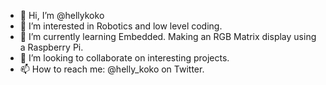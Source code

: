 - 👋 Hi, I’m @hellykoko
- 👀 I’m interested in Robotics and low level coding.
- 🌱 I’m currently learning Embedded. Making an RGB Matrix display using a Raspberry Pi.
- 💞️ I’m looking to collaborate on interesting projects.
- 📫 How to reach me: @helly_koko on Twitter.

<!---
hellykoko/hellykoko is a ✨ special ✨ repository because its `README.md` (this file) appears on your GitHub profile.
You can click the Preview link to take a look at your changes.
--->
